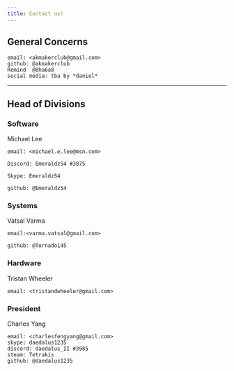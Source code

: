 ```yaml
---
title: Contact us!
---
```

## General Concerns

    email: <akmakerclub@gmail.com>
    github: @akmakerclub
    Remind  @8ha6a8
    social media: tba by *daniel*
    
---

## Head of Divisions

### Software

Michael Lee

    email: <michael.e.lee@msn.com>
    
    Discord: Emeraldz54 #3875
    
    Skype: Emeraldz54
    
    github: @Emeraldz54
    
### Systems

Vatsal Varma

    email:<varma.vatsal@gmail.com>
    
    github: @Tornado145
    
### Hardware

Tristan Wheeler

    email: <tristandwheeler@gmail.com>
    
### President
Charles Yang

    email: <charlesfengyang@gmail.com>
    skype: daedalus1235
    discord: daedalus_II #3985
    steam: Tetrakis
    github: @daedalus1235
